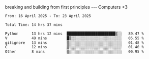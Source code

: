 breaking and building from first principles --- Computers <3

<!--START_SECTION:waka-->

```txt
From: 16 April 2025 - To: 23 April 2025

Total Time: 14 hrs 37 mins

Python      13 hrs 12 mins  ██████████████████████▒░░   89.47 %
V           49 mins         █▒░░░░░░░░░░░░░░░░░░░░░░░   05.55 %
gitignore   13 mins         ▒░░░░░░░░░░░░░░░░░░░░░░░░   01.48 %
C           12 mins         ▒░░░░░░░░░░░░░░░░░░░░░░░░   01.40 %
Other       8 mins          ▒░░░░░░░░░░░░░░░░░░░░░░░░   00.95 %
```

<!--END_SECTION:waka-->
